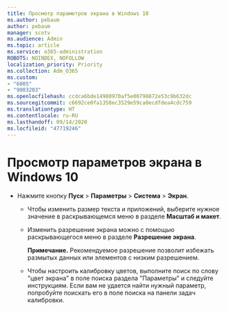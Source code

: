 ```yaml
---
title: Просмотр параметров экрана в Windows 10
ms.author: pebaum
author: pebaum
manager: scotv
ms.audience: Admin
ms.topic: article
ms.service: o365-administration
ROBOTS: NOINDEX, NOFOLLOW
localization_priority: Priority
ms.collection: Adm_O365
ms.custom:
- "6005"
- "9003203"
ms.openlocfilehash: ccdca6bde14980970af5e00798872e53c9b632dc
ms.sourcegitcommit: c6692ce0fa1358ec3529e59ca0ecdfdea4cdc759
ms.translationtype: HT
ms.contentlocale: ru-RU
ms.lasthandoff: 09/14/2020
ms.locfileid: "47719246"
---
```

# <a name="view-display-settings-in-windows-10"></a>Просмотр параметров экрана в Windows 10

- Нажмите кнопку **Пуск**  > **Параметры**  > **Система** > **Экран**.
    -  Чтобы изменить размер текста и приложений, выберите нужное значение в раскрывающемся меню в разделе **Масштаб и макет**.
    - Изменить разрешение экрана можно с помощью раскрывающегося меню в разделе **Разрешение экрана**.
     
      **Примечание.** Рекомендуемое разрешение позволит избежать размытых данных или элементов с низким разрешением.
    - Чтобы настроить калибровку цветов, выполните поиск по слову "цвет экрана" в поле поиска раздела "Параметры" и следуйте инструкциям. Если вам не удается найти нужный параметр, попробуйте поискать его в поле поиска на панели задач калибровки.